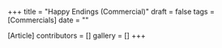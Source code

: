+++
title = "Happy Endings (Commercial)"
draft = false
tags = [Commercials]
date = ""

[Article]
contributors = []
gallery = []
+++